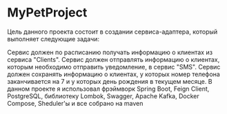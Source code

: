 # MyPetProject
Цель данного проекта состоит в создании сервиса-адаптера, который выполняет следующие задачи:

Сервис должен по расписанию получать информацию о клиентах из сервиса "Clients".
Сервис должен отправлять информацию о клиентах, которым необходимо отправить уведомление, в сервис "SMS".
Сервис должен сохранять информацию о клиентах, у которых номер телефона заканчивается на 7 и у которых день рождения в текущем месяце.
В данном проекте я использовал фрэймворк Spring Boot, Feign Client, PostgreSQL, библиотеку Lombok, Swagger, Apache Kafka, Docker Compose, Sheduler'ы и все собрано на maven
